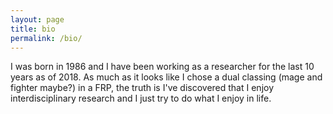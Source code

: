 ```yaml
---
layout: page
title: bio
permalink: /bio/
---
```


I was born in 1986 and I have been working as a researcher for the last 10 years as of 2018. As much as it looks like I chose a dual classing (mage and fighter maybe?) in a FRP, the truth is I've discovered that I enjoy interdisciplinary research and I just try to do what I enjoy in life.
